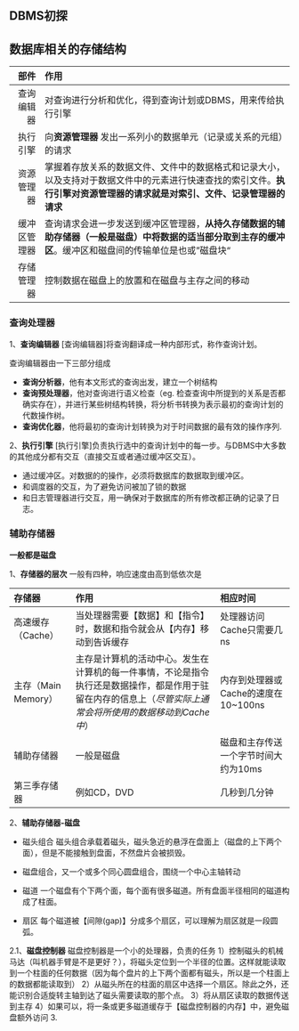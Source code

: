 ## DBMS初探

## 数据库相关的存储结构

部件|作用
----:|:---
查询编辑器|对查询进行分析和优化，得到查询计划或DBMS，用来传给执行引擎
执行引擎|向**资源管理器** 发出一系列小的数据单元（记录或关系的元组）的请求
资源管理器|掌握着存放关系的数据文件、文件中的数据格式和记录大小，以及支持对于数据文件中的元素进行快速查找的索引文件。**执行引擎对资源管理器的请求就是对索引、文件、记录管理器的请求**
缓冲区管理器|查询请求会进一步发送到缓冲区管理器，**从持久存储数据的辅助存储器（一般是磁盘）中将数据的适当部分取到主存的缓冲区**。缓冲区和磁盘间的传输单位是也或”磁盘块“
存储管理器|控制数据在磁盘上的放置和在磁盘与主存之间的移动

### 查询处理器

1、**查询编辑器**
[查询编辑器]将查询翻译成一种内部形式，称作查询计划。

查询编辑器由一下三部分组成

- **查询分析器**，他有本文形式的查询出发，建立一个树结构
- **查询预处理器**，他对查询进行语义检查（eg. 检查查询中所提到的关系是否都确实存在），并进行某些树结构转换，将分析书转换为表示最初的查询计划的代数操作树。
- **查询优化器**，他将最初的查询计划转换为对于时间数据的最有效的操作序列.

2、**执行引擎**
[执行引擎]负责执行选中的查询计划中的每一步。与DBMS中大多数的其他成分都有交互（直接交互或者通过缓冲区交互）。
- 通过缓冲区。对数据的的操作，必须将数据库的数据取到缓冲区。
- 和调度器的交互，为了避免访问被加了锁的数据
- 和日志管理器进行交互，用一确保对于数据库的所有修改都正确的记录了日志。



### 辅助存储器

**一般都是磁盘**

1、**存储器的层次**
一般有四种，响应速度由高到低依次是

存储器|作用|相应时间
:---|:---|:---
高速缓存（Cache）|当处理器需要【数据】和【指令】时，数据和指令就会从【内存】移动到告诉缓存|处理器访问Cache只需要几ns
主存（Main Memory）|主存是计算机的活动中心。发生在计算机的每一件事情，不论是指令执行还是数据操作，都是作用于驻留在内存的信息上（*尽管实际上通常会将所使用的数据移动到Cache中*）|内存到处理器或Cache的速度在10~100ns
辅助存储器|一般是磁盘|磁盘和主存传送一个字节时间大约为10ms
第三季存储器|例如CD，DVD|几秒到几分钟

2、**辅助存储器-磁盘**
- 磁头组合
	磁头组合承载着磁头，磁头急近的悬浮在盘面上（磁盘的上下两个面），但是不能接触到盘面，不然盘片会被损毁。

- 磁盘组合，又一个或多个同心圆盘组合，围绕一个中心主轴转动
- 磁道
	一个磁盘有个下两个面，每个面有很多磁道。所有盘面半径相同的磁道构成了柱面。
	
- 扇区 每个磁道被【间隙(gap)】分成多个扇区，可以理解为扇区就是一段圆弧。

2.1、**磁盘控制器**
磁盘控制器是一个小的处理器，负责的任务
1）控制磁头的机械马达（叫机器手臂是不是更好？），将磁头定位到一个半径的位置。这样就能读取到一个柱面的任何数据（因为每个盘片的上下两个面都有磁头，所以是一个柱面上的数据都能读取到）
2）从磁头所在的柱面的扇区中选择一个扇区。除此之外，还能识别合适旋转主轴到达了磁头需要读取的那个点。
3）将从扇区读取的数据传送到主存
4）如果可以，将一条或更多磁道缓存于【磁盘控制器的内存】中，避免磁盘额外访问
3.

